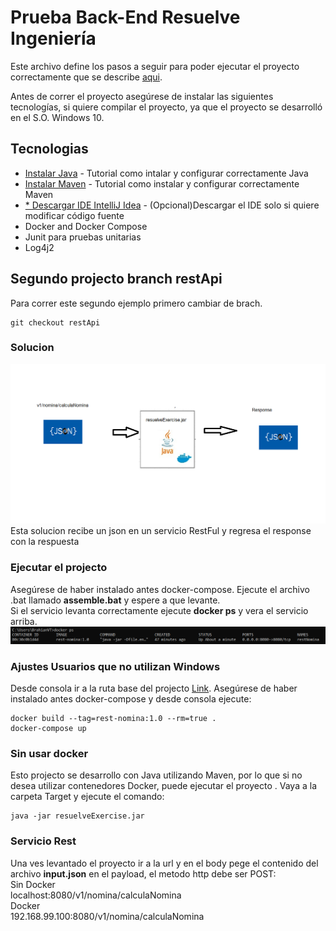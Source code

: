 # Prueba Back-End Resuelve Ingeniería
Este archivo define los pasos a seguir para poder ejecutar el proyecto correctamente que se describe [aqui](https://github.com/resuelve/prueba-ing-backend?fbclid=IwAR0ZCxaQXdXP7d0m8q7hl0dSUjDut_rH1696LlrGxq92mPAy4Ul8dgEsrjw).



Antes de correr el proyecto asegúrese de instalar las siguientes tecnologías, si quiere compilar el proyecto,
ya que el proyecto se desarrolló en el S.O. Windows 10.

## Tecnologias 
* [Instalar Java](https://www.ecodeup.com/descargar-instalar-java-8/) - Tutorial como intalar y configurar correctamente Java
* [Instalar Maven](https://www.mkyong.com/maven/how-to-install-maven-in-windows/) - Tutorial como instalar y configurar correctamente Maven
* [* Descargar IDE IntelliJ Idea](https://www.jetbrains.com/es-es/idea/) - (Opcional)Descargar el IDE solo si quiere modificar código fuente
* Docker and Docker Compose
* Junit para pruebas unitarias
* Log4j2 
## Segundo projecto branch restApi  
Para correr este segundo ejemplo primero cambiar de brach.  
```
git checkout restApi
```

### Solucion  
![Alt text](img/sol2.png?raw=true " Solution")  
Esta solucion recibe un json en un servicio RestFul y regresa el response con la respuesta   

### Ejecutar el projecto  
Asegúrese de haber instalado antes docker-compose. Ejecute el archivo .bat llamado **assemble.bat** y espere a que levante.  
Si el servicio levanta correctamente ejecute **docker ps**  y vera el servicio arriba.  
![Alt text](img/docker.PNG?raw=true " Solution")  

### Ajustes Usuarios que no utilizan Windows  
Desde consola ir a la ruta base del projecto [Link](https://github.com/BrahianVT/Prueba-BackEnd/tree/restApi/resuelveExercise).
Asegúrese de haber instalado antes docker-compose y desde consola ejecute:  

```
docker build --tag=rest-nomina:1.0 --rm=true .
docker-compose up
```

### Sin usar docker
Esto projecto se desarrollo con Java utilizando Maven, por lo que si no desea utilizar contenedores Docker, puede ejecutar el proyecto . Vaya a la carpeta Target y ejecute el comando:  
```
java -jar resuelveExercise.jar
```

### Servicio Rest
Una ves levantado el proyecto ir a la url y en el body pege el contenido del archivo **input.json**  en el payload, el metodo http debe ser POST:  
 Sin Docker  
localhost:8080/v1/nomina/calculaNomina  
Docker  
192.168.99.100:8080/v1/nomina/calculaNomina  
